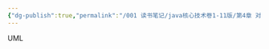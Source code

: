 ```yaml
---
{"dg-publish":true,"permalink":"/001 读书笔记/java核心技术卷1-11版/第4章 对象与类/4.1 面向对象程序设计概述/4.1.4 类之间的关系/","dgPassFrontmatter":true,"created":"2024-05-06T16:14:25.535+08:00","updated":"2024-06-01T10:45:21.217+08:00"}
---
```


UML